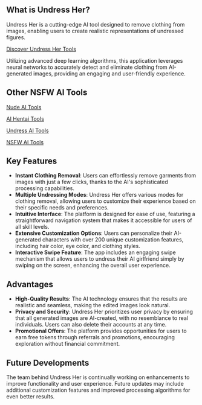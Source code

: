 ## What is Undress Her?

Undress Her is a cutting-edge AI tool designed to remove clothing from images, enabling users to create realistic representations of undressed figures. 

[Discover Undress Her Tools](https://undress-ai.link/product/undress-her)

Utilizing advanced deep learning algorithms, this application leverages neural networks to accurately detect and eliminate clothing from AI-generated images, providing an engaging and user-friendly experience.

## Other NSFW AI Tools

[Nude AI Tools](https://nude-ai.link/)

[AI Hentai Tools](https://ai-hentai.link/)

[Undress AI Tools](https://undress-ai.link/)

[NSFW AI Tools](https://nsfw-ai.directory/)

## Key Features

- **Instant Clothing Removal**: Users can effortlessly remove garments from images with just a few clicks, thanks to the AI's sophisticated processing capabilities.
- **Multiple Undressing Modes**: Undress Her offers various modes for clothing removal, allowing users to customize their experience based on their specific needs and preferences.
- **Intuitive Interface**: The platform is designed for ease of use, featuring a straightforward navigation system that makes it accessible for users of all skill levels.
- **Extensive Customization Options**: Users can personalize their AI-generated characters with over 200 unique customization features, including hair color, eye color, and clothing styles.
- **Interactive Swipe Feature**: The app includes an engaging swipe mechanism that allows users to undress their AI girlfriend simply by swiping on the screen, enhancing the overall user experience.

## Advantages

- **High-Quality Results**: The AI technology ensures that the results are realistic and seamless, making the edited images look natural.
- **Privacy and Security**: Undress Her prioritizes user privacy by ensuring that all generated images are AI-created, with no resemblance to real individuals. Users can also delete their accounts at any time.
- **Promotional Offers**: The platform provides opportunities for users to earn free tokens through referrals and promotions, encouraging exploration without financial commitment.

## Future Developments

The team behind Undress Her is continually working on enhancements to improve functionality and user experience. Future updates may include additional customization features and improved processing algorithms for even better results.
